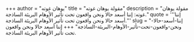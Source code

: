 +++
author = "يوهان غوته"
title = "مقولة يوهان غوته"
description = "مقولة يوهان غوته: إننا أسعد حالا ونحن واقعون تحت تأثير الأوهام البريئة الساذجة."
quote = '''إننا أسعد حالا ونحن واقعون تحت تأثير الأوهام البريئة الساذجة.''' 
slug = "إننا-أسعد-حالا-ونحن-واقعون-تحت-تأثير-الأوهام-البريئة-الساذجة"
+++
إننا أسعد حالا ونحن واقعون تحت تأثير الأوهام البريئة الساذجة.
